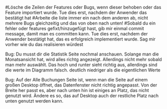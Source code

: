 #Lösche die Zeilen der Features oder Bugs, wenn dieser behoben oder das Feature importiert wurde. Tue dies erst, nachdem der Anwender das bestätigt hat
#Arbeite die liste immer ein nach dem anderen ab, nicht mehrere Bugs gleichzeitig und das von oben nach unten!
#Sobald du ein fehler oder features gefixt/hinzugefügt hast, gib mir einmal commit message, damit man es committen kann. Tue dies erst, nachdem der Anwender bestätigt hat, das es erfolgreich implementiert wurde. Sag mir vorher wie du das realisieren würdest

Bug:
Du musst dir die Statistik Seite nochmal anschauen. Solange man die Monatsansicht hat, wird alles richtg angezeigt. Allerdings nicht mehr sobald man mehr auswählt. Das hoch und runter sieht richtig aus, allerdings sind die werte im Diagramm falsch. deutlich niedriger als die eigentlichen Werte

Bug:
Auf der Alle Buchungen Seite ist, wenn man die Seite auf einem großen Desktop öffnet, das Datenfenster nicht richtig angepasst. Von der Breite her passt es, aber nach unten hin ist einiges an Platz, das nicht genutzt wird. Ändere es so, das auf Desktop auch der restliche Platz nach unten genutzt werden kann.